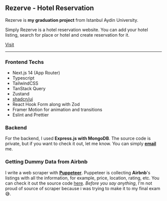 ## Rezerve - Hotel Reservation

Rezerve is **my graduation project** from Istanbul Aydin University. 

Simply Rezerve is a hotel reservation website. You can add your hotel listing, search for place or hotel and create reservation for it.

[Visit](https://rezerve-five.vercel.app)

---

### Frontend Techs
- Next.js 14 (App Router)
- Typescript
- TailwindCSS
- TanStack Query
- Zustand
- [shadcn/ui](https://github.com/shadcn-ui/ui)
- React Hook Form along with Zod
- Framer Motion for animation and transitions
- Eslint and Prettier

### Backend
For the backend, I used **Express.js with MongoDB**. The source code is private, but if you want to check it out, let me know. You can simply [**email**](mailto:yusufcan.yilmaz@outlook.com) me.

### Getting Dummy Data from Airbnb
I write a web scraper with [**Puppeteer**](https://pptr.dev/). Puppeteer is collecting **Airbnb**'s listings with all the information, for example, price, location, rating, etc. You can check it out the source code [here](https://github.com/YusufcanY/hotel-scraping). _Before you say anything_, I'm not proud of source of scraper because i was trying to make it to my final exam 😅.
